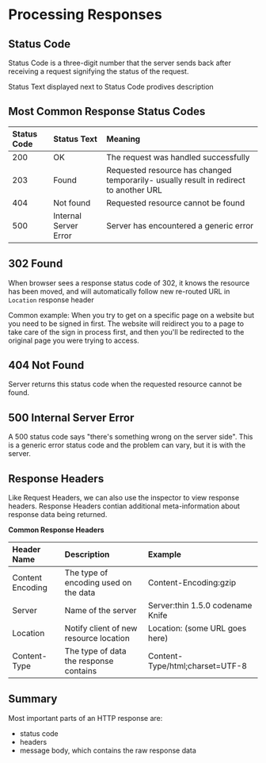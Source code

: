 # Processing Responses

## Status Code

Status Code is a three-digit number that the server sends back after receiving a request signifying the status of the request.

Status Text displayed next to Status Code prodives description

## Most Common Response Status Codes
|**Status Code** | **Status Text** | **Meaning** |
|:---------------|:----------------|:------------|
|200|OK|The request was handled successfully|
|203|Found|Requested resource has changed temporarily- usually result in redirect to another URL|
|404|Not found|Requested resource cannot be found|
|500|Internal Server Error|Server has encountered a generic error|

## 302 Found
When browser sees a response status code of 302, it knows the resource has been moved, and will automatically follow new re-routed URL in `Location` response header

Common example: When you try to get on a specific page on a website but you need to be signed in first.  The website will reidirect you to a page to take care of the sign in process first, and then you'll be redirected to the original page you were trying to access.

## 404 Not Found
Server returns this status code when the requested resource cannot be found.

## 500 Internal Server Error
A 500 status code says "there's something wrong on the server side".  This is a generic error status code and the problem can vary, but it is with the server.

## Response Headers
Like Request Headers, we can also use the inspector to view response headers. Response Headers contian additional meta-information about response data being returned.

**Common Response Headers** 
 
|Header Name| Description | Example|
|:----------|:------------|:-------|
|Content Encoding | The type of encoding used on the data | Content-Encoding:gzip|
|Server| Name of the server | Server:thin 1.5.0 codename Knife |
|Location| Notify client of new resource location | Location: (some URL goes here)
|Content-Type|The type of data the response contains|Content-Type/html;charset=UTF-8|

## Summary

Most important parts of an HTTP response are:
- status code
- headers
- message body, which contains the raw response data